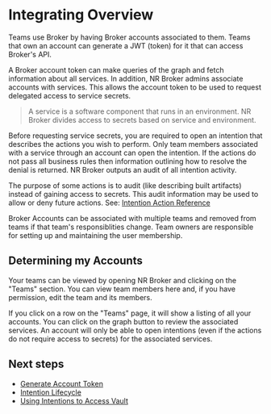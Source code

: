 # Integrating Overview

Teams use Broker by having Broker accounts associated to them. Teams that own an account can generate a JWT (token) for it that can access Broker's API.

A Broker account token can make queries of the graph and fetch information about all services. In addition, NR Broker admins associate accounts with services. This allows the account token to be used to request delegated access to service secrets.

> A service is a software component that runs in an environment. NR Broker divides access to secrets based on service and environment.

Before requesting service secrets, you are required to open an intention that describes the actions you wish to perform. Only team members associated with a service through an account can open the intention. If the actions do not pass all business rules then information outlining how to resolve the denial is returned. NR Broker outputs an audit of all intention activity.

The purpose of some actions is to audit (like describing built artifacts) instead of gaining access to secrets. This audit information may be used to allow or deny future actions. See: [Intention Action Reference](/dev_intention_actions.md)

Broker Accounts can be associated with multiple teams and removed from teams if that team's responsiblities change. Team owners are responsible for setting up and maintaining the user membership.

## Determining my Accounts

Your teams can be viewed by opening NR Broker and clicking on the "Teams" section. You can view team members here and, if you have permission, edit the team and its members.

If you click on a row on the "Teams" page, it will show a listing of all your accounts. You can click on the graph button to review the associated services. An account will only be able to open intentions (even if the actions do not require access to secrets) for the associated services.

## Next steps

* [Generate Account Token](/dev_account_token.md)
* [Intention Lifecycle](/dev_intention_lifecycle.md)
* [Using Intentions to Access Vault](/dev_intention_usage.md)
